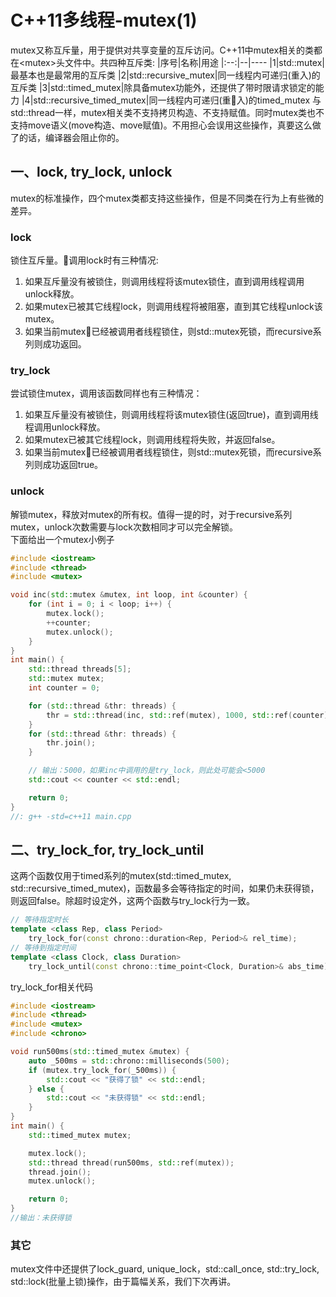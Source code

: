 # C++11多线程-mutex(1)
mutex又称互斥量，用于提供对共享变量的互斥访问。C++11中mutex相关的类都在\<mutex\>头文件中。共四种互斥类:
|序号|名称|用途
|:--:|--|----
|1|std::mutex|最基本也是最常用的互斥类
|2|std::recursive_mutex|同一线程内可递归(重入)的互斥类
|3|std::timed_mutex|除具备mutex功能外，还提供了带时限请求锁定的能力
|4|std::recursive_timed_mutex|同一线程内可递归(重入)的timed_mutex
与std::thread一样，mutex相关类不支持拷贝构造、不支持赋值。同时mutex类也不支持move语义(move构造、move赋值)。不用担心会误用这些操作，真要这么做了的话，编译器会阻止你的。

## 一、lock, try_lock, unlock
mutex的标准操作，四个mutex类都支持这些操作，但是不同类在行为上有些微的差异。
### lock
锁住互斥量。调用lock时有三种情况:
  1. 如果互斥量没有被锁住，则调用线程将该mutex锁住，直到调用线程调用unlock释放。
  2. 如果mutex已被其它线程lock，则调用线程将被阻塞，直到其它线程unlock该mutex。
  3. 如果当前mutex已经被调用者线程锁住，则std::mutex死锁，而recursive系列则成功返回。
### try_lock
尝试锁住mutex，调用该函数同样也有三种情况：
  1. 如果互斥量没有被锁住，则调用线程将该mutex锁住(返回true)，直到调用线程调用unlock释放。
  2. 如果mutex已被其它线程lock，则调用线程将失败，并返回false。
  3. 如果当前mutex已经被调用者线程锁住，则std::mutex死锁，而recursive系列则成功返回true。
### unlock
解锁mutex，释放对mutex的所有权。值得一提的时，对于recursive系列mutex，unlock次数需要与lock次数相同才可以完全解锁。<br/>
下面给出一个mutex小例子
```c++
#include <iostream>
#include <thread>
#include <mutex>

void inc(std::mutex &mutex, int loop, int &counter) {
    for (int i = 0; i < loop; i++) {
        mutex.lock();
        ++counter;
        mutex.unlock();
    }
}
int main() {
    std::thread threads[5];
    std::mutex mutex;
    int counter = 0;

    for (std::thread &thr: threads) {
        thr = std::thread(inc, std::ref(mutex), 1000, std::ref(counter));
    }
    for (std::thread &thr: threads) {
        thr.join();
    }

    // 输出：5000，如果inc中调用的是try_lock，则此处可能会<5000
    std::cout << counter << std::endl;

    return 0;
}
//: g++ -std=c++11 main.cpp
```

## 二、try_lock_for, try_lock_until
这两个函数仅用于timed系列的mutex(std::timed_mutex, std::recursive_timed_mutex)，函数最多会等待指定的时间，如果仍未获得锁，则返回false。除超时设定外，这两个函数与try_lock行为一致。
```c++
// 等待指定时长
template <class Rep, class Period>
    try_lock_for(const chrono::duration<Rep, Period>& rel_time);
// 等待到指定时间
template <class Clock, class Duration>
    try_lock_until(const chrono::time_point<Clock, Duration>& abs_time);
```
try_lock_for相关代码
```c++
#include <iostream>
#include <thread>
#include <mutex>
#include <chrono>

void run500ms(std::timed_mutex &mutex) {
    auto _500ms = std::chrono::milliseconds(500);
    if (mutex.try_lock_for(_500ms)) {
        std::cout << "获得了锁" << std::endl;
    } else {
        std::cout << "未获得锁" << std::endl;
    }
}
int main() {
    std::timed_mutex mutex;

    mutex.lock();
    std::thread thread(run500ms, std::ref(mutex));
    thread.join();
    mutex.unlock();

    return 0;
}
//输出：未获得锁
```
### 其它
mutex文件中还提供了lock_guard, unique_lock，std::call_once, std::try_lock, std::lock(批量上锁)操作，由于篇幅关系，我们下次再讲。